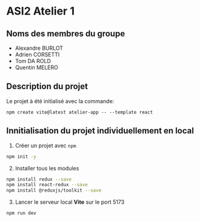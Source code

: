 # ASI2 Atelier 1

## Noms des membres du groupe

- Alexandre BURLOT
- Adrien CORSETTI
- Tom DA ROLD
- Quentin MELERO

## Description du projet

Le projet à été initialisé avec la commande:
```
npm create vite@latest atelier-app -- --template react
```

## Innitialisation du projet individuellement en local

1. Créer un projet avec `npm`
```bash
npm init -y
```

2. Installer tous les modules
```bash
npm install redux --save
npm install react-redux --save
npm install @reduxjs/toolkit --save
```

3. Lancer le serveur local **Vite** sur le port 5173
```
npm run dev
```
